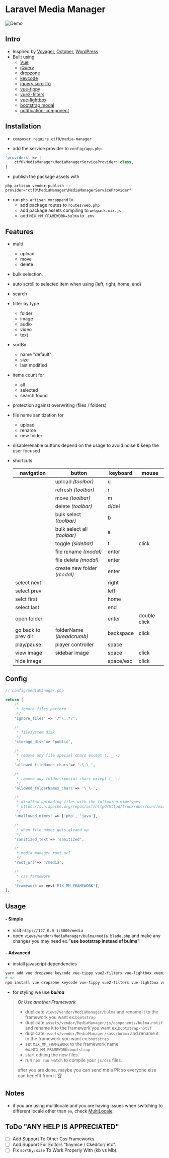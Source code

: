 # Laravel Media Manager

![Demo](./demo.jpg)

## Intro

- Inspired by [Voyager](https://github.com/the-control-group/voyager), [October](https://github.com/octobercms/october), [WordPress](https://codex.wordpress.org/Media_Library_Screen)
- Built using
    + [Vue](https://vuejs.org/)
    + [jQuery](https://jquery.com/)
    + [dropzone](http://www.dropzonejs.com/)
    + [keycode](https://github.com/timoxley/keycode)
    + [jquery.scrollTo](https://github.com/flesler/jquery.scrollTo)
    + [vue-tippy](https://github.com/KABBOUCHI/vue-tippy)
    + [vue2-filters](https://github.com/freearhey/vue2-filters)
    + [vue-lightbox](https://github.com/phecko/vue-lightbox)
    + [bootstrap modal](http://getbootstrap.com/javascript/#modals)
    + [notification-component](https://github.com/ctf0/Notification-Component)

## Installation

- `composer require ctf0/media-manager`

- add the service provider to `config/app.php`

```php
'providers' => [
    ctf0\MediaManager\MediaManagerServiceProvider::class,
]
```

- publish the package assets with

`php artisan vendor:publish --provider="ctf0\MediaManager\MediaManagerServiceProvider"`

- run `php artisan mm:append` to
    + add package routes to `routes/web.php`
    + add package assets compiling to `webpack.mix.js`
    + add `MIX_MM_FRAMEWORK=bulma` to `.env`

## Features

- multi
    - upload
    - move
    - delete
- bulk selection.
- auto scroll to selected item when using (left, right, home, end)
- search
- filter by type
    + folder
    + image
    + audio
    + video
    + text
- sortBy
    + name "default"
    + size
    + last modified
- items count for
    + all
    + selected
    + search found
- protection against overwriting (files / folders)
- file name sanitization for
    + upload
    + rename
    + new folder
- disable/enable buttons depend on the usage to avoid noise & keep the user focused
- shortcuts

    |      navigation     |            button           |  keyboard |    mouse     |
    |---------------------|-----------------------------|-----------|--------------|
    |                     | upload *(toolbar)*          | u         |              |
    |                     | refresh *(toolbar)*         | r         |              |
    |                     | move *(toolbar)*            | m         |              |
    |                     | delete *(toolbar)*          | d/del     |              |
    |                     | bulk select *(toolbar)*     | b         |              |
    |                     | bulk select all *(toolbar)* | a         |              |
    |                     | toggle *(sidebar)*          | t         | click        |
    |                     | file rename *(modal)*       | enter     |              |
    |                     | file delete *(modal)*       | enter     |              |
    |                     | create new folder *(modal)* | enter     |              |
    | select next         |                             | right     |              |
    | select prev         |                             | left      |              |
    | selct first         |                             | home      |              |
    | select last         |                             | end       |              |
    | open folder         |                             | enter     | double click |
    | go back to prev dir | folderName *(breadcrumb)*   | backspace | click        |
    | play/pause          | player controller           | space     |              |
    | view image          | sidebar image               | space     | click        |
    | hide image          |                             | space/esc | click        |

## Config

```php
// config/mediaManager.php

return [
    /*
     * ignore files pattern
     */
    'ignore_files' => '/^\..*/',

    /*
     * filesystem disk
     */
    'storage_disk'=> 'public',

    /*
     * remove any file special chars except (. _ -)
     */
    'allowed_fileNames_chars'=> '.\_\-',

    /*
     * remove any folder special chars except (_ -)
     */
    'allowed_folderNames_chars'=> '\_\-',

    /*
     * disallow uploading files with the following mimetypes
     * https://svn.apache.org/repos/asf/httpd/httpd/trunk/docs/conf/mime.types
     */
    'unallowed_mimes' => ['php', 'java'],

    /*
     * when file names gets cleand up
     */
    'sanitized_text'=> 'sanitized',

    /*
     * media manager root url
     */
    'root_url'=> '/media',

    /*
     * css farmework
     */
    'framework'=> env('MIX_MM_FRAMEWORK'),
];
```

## Usage

#### - Simple
- visit `http://127.0.0.1:8000/media`
- open `views/vendor/MediaManager/bulma/media.blade.php` and make any changes you may need ex.**"use bootstrap instead of bulma"**

#### - Advanced
- install javascript dependencies

```bash
yarn add vue dropzone keycode vue-tippy vue2-filters vue-lightbox vuemit
# or
npm install vue dropzone keycode vue-tippy vue2-filters vue-lightbox vuemit
```

- for styling we use ***bulma***

> ***Or Use another Framework***
>
> - duplicate `views/vendor/MediaManager/bulma` and rename it to the framework you want ex.`bootstrap`
> - duplicate `assets/vendor/MediaManager/js/components/bulma-notif` and rename it to the framework you want ex.`bootstrap-notif`
> - duplicate `assets/vendor/MediaManager/sass/bulma` and rename it to the framework you want ex.`bootstrap`
> - set `MIX_MM_FRAMEWORK` to the framework name ex.`MIX_MM_FRAMEWORK=bootstrap`
> - start editing the new files.
> - run `npm run watch` to compile your `js/css` files.
>
> after you are done, maybe you can send me a PR so everyone else can benefit from it :trophy:

## Notes
- if you are using multilocale and you are having issues when switching to different locale other than `en`, check [MultiLocale](https://github.com/ctf0/Laravel-Media-Manager/wiki/MultiLocale).

## ToDo "ANY HELP IS APPRECIATED"

* [ ] Add Support To Other Css Frameworks.
* [ ] Add Support For Editors "tinymce / Ckeditor/ etc".
* [ ] Fix `sortBy:size` To Work Properly With (kb vs Mb).
